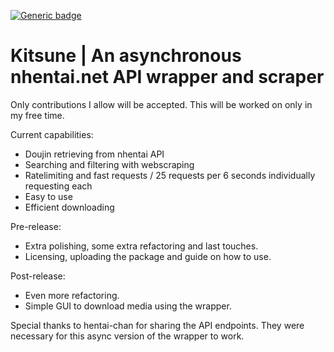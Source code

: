 [![Generic badge](https://img.shields.io/badge/Python-3.9+-<blue>.svg)](https://shields.io/)

# Kitsune | An asynchronous nhentai.net API wrapper and scraper
Only contributions I allow will be accepted. This will be worked on only in my free time. 

Current capabilities: 

- Doujin retrieving from nhentai API
- Searching and filtering with webscraping
- Ratelimiting and fast requests / 25 requests per 6 seconds individually requesting each
- Easy to use
- Efficient downloading

Pre-release: 

- Extra polishing, some extra refactoring and last touches.
- Licensing, uploading the package and guide on how to use.

Post-release: 
- Even more refactoring. 
- Simple GUI to download media using the wrapper.

Special thanks to hentai-chan for sharing the API endpoints. They were necessary for this async version of the wrapper to work.
